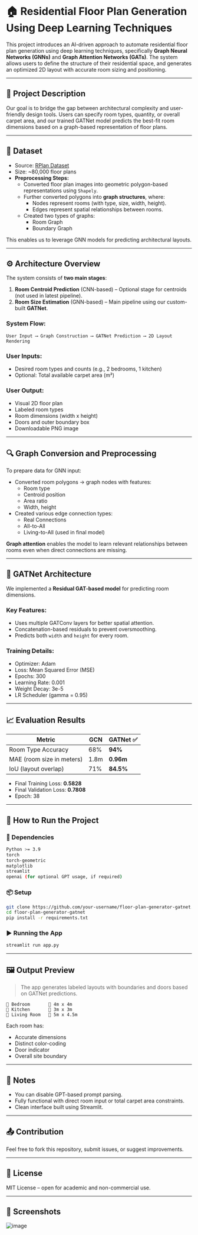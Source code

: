 
# 🏠 Residential Floor Plan Generation Using Deep Learning Techniques

This project introduces an AI-driven approach to automate residential floor plan generation using deep learning techniques, specifically **Graph Neural Networks (GNNs)** and **Graph Attention Networks (GATs)**. The system allows users to define the structure of their residential space, and generates an optimized 2D layout with accurate room sizing and positioning.

---

## 📘 Project Description

Our goal is to bridge the gap between architectural complexity and user-friendly design tools. Users can specify room types, quantity, or overall carpet area, and our trained GATNet model predicts the best-fit room dimensions based on a graph-based representation of floor plans.

---

## 📁 Dataset

- Source: [RPlan Dataset](http://staff.ustc.edu.cn/~fuxm/projects/DeepLayout/index.html)  
- Size: ~80,000 floor plans
- **Preprocessing Steps:**
  - Converted floor plan images into geometric polygon-based representations using `Shapely`.
  - Further converted polygons into **graph structures**, where:
    - Nodes represent rooms (with type, size, width, height).
    - Edges represent spatial relationships between rooms.
  - Created two types of graphs:
    - Room Graph
    - Boundary Graph

This enables us to leverage GNN models for predicting architectural layouts.

---

## ⚙️ Architecture Overview

The system consists of **two main stages**:

1. **Room Centroid Prediction** (CNN-based) – Optional stage for centroids (not used in latest pipeline).
2. **Room Size Estimation** (GNN-based) – Main pipeline using our custom-built **GATNet**.

### System Flow:

```
User Input ⟶ Graph Construction ⟶ GATNet Prediction ⟶ 2D Layout Rendering
```

### User Inputs:

- Desired room types and counts (e.g., 2 bedrooms, 1 kitchen)
- Optional: Total available carpet area (m²)

### User Output:

- Visual 2D floor plan
- Labeled room types
- Room dimensions (width x height)
- Doors and outer boundary box
- Downloadable PNG image

---

## 🔍 Graph Conversion and Preprocessing

To prepare data for GNN input:

- Converted room polygons → graph nodes with features:
  - Room type
  - Centroid position
  - Area ratio
  - Width, height
- Created various edge connection types:
  - Real Connections
  - All-to-All
  - Living-to-All (used in final model)

**Graph attention** enables the model to learn relevant relationships between rooms even when direct connections are missing.

---

## 🧠 GATNet Architecture

We implemented a **Residual GAT-based model** for predicting room dimensions.

### Key Features:
- Uses multiple GATConv layers for better spatial attention.
- Concatenation-based residuals to prevent oversmoothing.
- Predicts both `width` and `height` for every room.

### Training Details:
- Optimizer: Adam
- Loss: Mean Squared Error (MSE)
- Epochs: 300
- Learning Rate: 0.001
- Weight Decay: 3e-5
- LR Scheduler (gamma = 0.95)

---

## 📈 Evaluation Results

| Metric                  | GCN      | GATNet ✅  |
|-------------------------|----------|------------|
| Room Type Accuracy      | 68%      | **94%**    |
| MAE (room size in meters) | 1.8m     | **0.96m**  |
| IoU (layout overlap)    | 71%      | **84.5%**  |

- Final Training Loss: **0.5828**
- Final Validation Loss: **0.7808**
- Epoch: 38

---

## 🧪 How to Run the Project

### 🧱 Dependencies

```bash
Python >= 3.9
torch
torch-geometric
matplotlib
streamlit
openai (for optional GPT usage, if required)
```

### 📦 Setup

```bash
git clone https://github.com/your-username/floor-plan-generator-gatnet.git
cd floor-plan-generator-gatnet
pip install -r requirements.txt
```

### ▶️ Running the App

```bash
streamlit run app.py
```

---

## 🖼️ Output Preview

> The app generates labeled layouts with boundaries and doors based on GATNet predictions.

```
📍 Bedroom       📏 4m x 4m
📍 Kitchen       📏 3m x 3m
📍 Living Room   📏 5m x 4.5m
```

Each room has:
- Accurate dimensions
- Distinct color-coding
- Door indicator
- Overall site boundary

---

## 📌 Notes

- You can disable GPT-based prompt parsing.
- Fully functional with direct room input or total carpet area constraints.
- Clean interface built using Streamlit.

---

## 📤 Contribution

Feel free to fork this repository, submit issues, or suggest improvements.

---

## 📝 License

MIT License – open for academic and non-commercial use.

---

## 📸 Screenshots

![image](https://github.com/user-attachments/assets/3cd7b1c7-a357-4103-8141-92cd79308aab)

